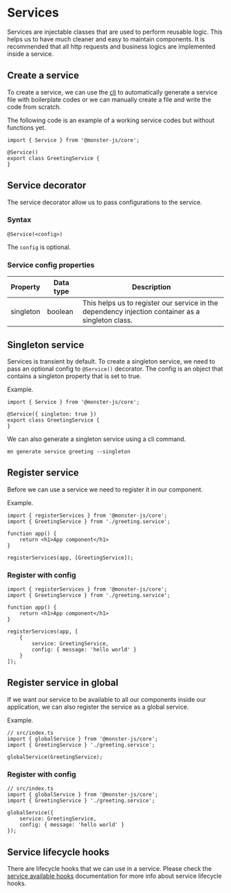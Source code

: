 # Services

Services are injectable classes that are used to perform reusable logic.
This helps us to have much cleaner and easy to maintain components.
It is recommended that all http requests and business logics are implemented inside a service.

## Create a service

To create a service, we can use the [cli](/cli/generate-command) to automatically generate a service file with boilerplate codes or we can manually create a file and write the code from scratch.

The following code is an example of a working service codes but without functions yet.

```tsx
import { Service } from '@monster-js/core';

@Service()
export class GreetingService {
}
```

## Service decorator

The service decorator allow us to pass configurations to the service.

### Syntax

```tsx
@Service(<config>)
```

The `config` is optional.

### Service config properties

| Property | Data type | Description |
| --- | --- | --- |
| singleton | boolean | This helps us to register our service in the dependency injection container as a singleton class. |

## Singleton service

Services is transient by default.
To create a singleton service, we need to pass an optional config to `@Service()` decorator.
The config is an object that contains a singleton property that is set to true.

Example.

```tsx
import { Service } from '@monster-js/core';

@Service({ singleton: true })
export class GreetingService {
}
```

We can also generate a singleton service using a cli command.

```tsx
mn generate service greeting --singleton
```

## Register service

Before we can use a service we need to register it in our component.

Example.

```tsx
import { registerServices } from '@monster-js/core';
import { GreetingService } from './greeting.service';

function app() {
    return <h1>App component</h1>
}

registerServices(app, [GreetingService]);
```

### Register with config

```tsx
import { registerServices } from '@monster-js/core';
import { GreetingService } from './greeting.service';

function app() {
    return <h1>App component</h1>
}

registerServices(app, [
    {
        service: GreetingService,
        config: { message: 'hello world' }
    }
]);
```

## Register service in global

If we want our service to be available to all our components inside our application, we can also register the service as a global service.

Example.

```tsx
// src/index.ts
import { globalService } from '@monster-js/core';
import { GreetingService } './greeting.service';

globalService(GreetingService);
```

### Register with config

```tsx
// src/index.ts
import { globalService } from '@monster-js/core';
import { GreetingService } './greeting.service';

globalService({
    service: GreetingService,
    config: { message: 'hello world' }
});
```

## Service lifecycle hooks

There are lifecycle hooks that we can use in a service.
Please check the [service available hooks](/main-concept/hooks?id=service-available-hooks) documentation for more info about service lifecycle hooks.